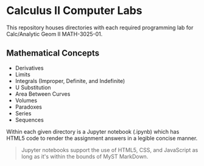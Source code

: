 # Calculus II Computer Labs

This repository houses directories with each required programming lab for Calc/Analytic Geom II MATH-3025-01.

## Mathematical Concepts

- Derivatives
- Limits
- Integrals (Improper, Definite, and Indefinite)
- U Substitution
- Area Between Curves
- Volumes
- Paradoxes
- Series
- Sequences

Within each given directory is a Jupyter notebook (.ipynb) which has HTML5 code to render the assignment answers in a legible concise manner.

> Jupyter notebooks support the use of HTML5, CSS, and JavaScript as long as it's within the bounds of MyST MarkDown.
